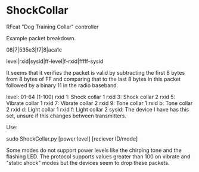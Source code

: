 # ShockCollar
RFcat "Dog Training Collar" controller

Example packet breakdown.

08|7|535e3|f7|8|aca1c

level|rxid|sysid|ff-level|f-rxid|fffff-sysid

It seems that it verifies the packet is valid by subtracting the first 8
bytes from 8 bytes of FF and comparing that to the last 8 bytes in this
packet followed by a binary 11 in the radio baseband.

level: 01-64 (1-100)
rxid 1: Shock collar 1
rxid 3: Shock collar 2
rxid 5: Vibrate collar 1
rxid 7: Vibrate collar 2
rxid 9: Tone collar 1
rxid b: Tone collar 2
rxid d: Light collar 1
rxid f: Light collar 2
sysid: The device I have has this set, unsure if this changes between
transmitters.

Use:

sudo ShockCollar.py [power level] [reciever ID/mode]

Some modes do not support power levels like the chirping tone and the
flashing LED. The protocol supports values greater than 100 on vibrate
and "static shock" modes but the devices seem to drop these packets.
